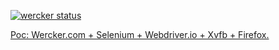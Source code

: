 [![wercker status](https://app.wercker.com/status/edf9f8e8d8c544740e4abaf7a1ea8bd7/m "wercker status")](https://app.wercker.com/project/bykey/edf9f8e8d8c544740e4abaf7a1ea8bd7)

[Poc: Wercker.com + Selenium + Webdriver.io + Xvfb + Firefox.](https://app.wercker.com/#applications/54e1bb0877795a6f6100ed2c)
